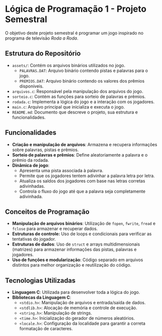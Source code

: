 # Lógica de Programação 1 - Projeto Semestral
O objetivo deste projeto semestral é programar um jogo inspirado no programa de televisão *Roda a Roda*.

## Estrutura do Repositório

- `assets/`: Contém os arquivos binários utilizados no jogo.
  - `PALAVRAS.DAT`: Arquivo binário contendo pistas e palavras para o jogo.
  - `PREMIOS.DAT`: Arquivo binário contendo os valores dos prêmios disponíveis.
- `arquivos.c`: Responsável pela manipulação dos arquivos do jogo.
- `sorteio.c`: Contém as funções para sorteio de palavras e prêmios.
- `rodada.c`: Implementa a lógica do jogo e a interação com os jogadores.
- `main.c`: Arquivo principal que inicializa e executa o jogo.
- `README.md`: Documento que descreve o projeto, sua estrutura e funcionalidades.

## Funcionalidades

- **Criação e manipulação de arquivos**: Armazena e recupera informações sobre palavras, pistas e prêmios.
- **Sorteio de palavras e prêmios**: Define aleatoriamente a palavra e o prêmio da rodada.
- **Dinâmica de jogo**:
  - Apresenta uma pista associada à palavra.
  - Permite que os jogadores tentem adivinhar a palavra letra por letra.
  - Atualiza os saldos dos jogadores com base nas letras corretas adivinhadas.
  - Controla o fluxo do jogo até que a palavra seja completamente adivinhada.

## Conceitos de Programação

- **Manipulação de arquivos binários**: Utilização de `fopen`, `fwrite`, `fread` e `fclose` para armazenar e recuperar dados.
- **Estruturas de controle:** Uso de loops e condicionais para verificar as tentativas do jogador.
- **Estruturas de dados**: Uso de `struct` e arrays multidimensionais (matrizes) para armazenar informações das pistas, palavras e jogadores.
- **Uso de funções e modularização**: Código separado em arquivos distintos para melhor organização e reutilização do código.

## Tecnologias Utilizadas

- **Linguagem C**: Utilizada para desenvolver toda a lógica do jogo.
- **Bibliotecas da Linguagem C**:
  - `<stdio.h>`: Manipulação de arquivos e entrada/saída de dados.
  - `<stdlib.h>`: Alocação de memória e controle de execução.
  - `<string.h>`: Manipulação de strings.
  - `<time.h>`: Inicialização do gerador de números aleatórios.
  - `<locale.h>`: Configuração da localidade para garantir a correta formatação de caracteres.
